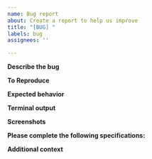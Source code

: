```yaml
---
name: Bug report
about: Create a report to help us improve
title: "[BUG] "
labels: bug
assignees: ''

---
```


**Describe the bug**
<!-- A clear and concise description of what the bug is. -->


**To Reproduce**
<!-- Steps to reproduce the behavior: What command did you run that caused the bug? -->


**Expected behavior**
<!-- A clear and concise description of what you expected to happen. -->


**Terminal output**
<!-- What stdout shows you?-->


**Screenshots**
<!-- If applicable, add screenshots to help explain your problem. -->


**Please complete the following specifications:**
<!--
 - Operating system and Distribution: - $ uname -vno
 - Shell and its Version - $ echo $SHELL]
 - Last git commit - $ git log -1
-->


**Additional context**
<!-- Add any other context about the problem here. -->

